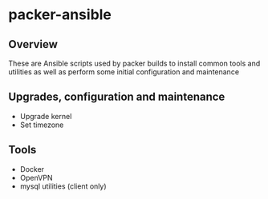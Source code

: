 # packer-ansible

## Overview
These are Ansible scripts used by packer builds to install common
tools and utilities as well as perform some initial configuration
and maintenance

## Upgrades, configuration and maintenance

* Upgrade kernel
* Set timezone

## Tools

* Docker
* OpenVPN
* mysql utilities (client only)
